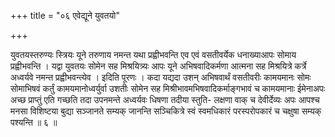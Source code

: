 +++
title = "०६ एवेद्यूने युवतयो"

+++

युवतयस्तरुण्यः स्त्रियः यूने तरुणाय नमन्त यथा प्रह्वीभवन्ति एव एवं वसतीवर्येक धनाख्याआपः सोमाय प्रह्वीभवन्ति । यद्वा युवतयः सोमेन सह मिश्रयित्र्यः आपः यूने अभिषवादिकर्मणा आत्मना सह मिश्रयित्रे कर्त्रे अध्वर्यवे नमन्त प्रह्वीभवन्त्येव । इदिति पूरणः । कदा यद्यदा उशन् अभिषवार्थं वसतीवरीः कामयमानः सोमः सोमाभिषवं कर्तुं कामयमानोध्वर्युर्वा उशतीः सोमेन सह मिश्रीभावमभिषवादिकर्माङ्गभावं च कामयमानाः ईमेनाअपः अच्छ प्राप्तुं एति गच्छति तदा उपनमन्ते अध्वर्यवः धिषणा तदीया स्तुति- लक्षणा वाक् च देवीर्देव्यः अपः आपश्च मनसा विशिष्टया बुद्या सञ्जानते सम्यक् जानन्ति सञ्चिकित्रे स्वं स्वमधिकारं परस्परोपकारं च चक्षुषा सम्यक् पश्यन्ति ॥ ६ ॥